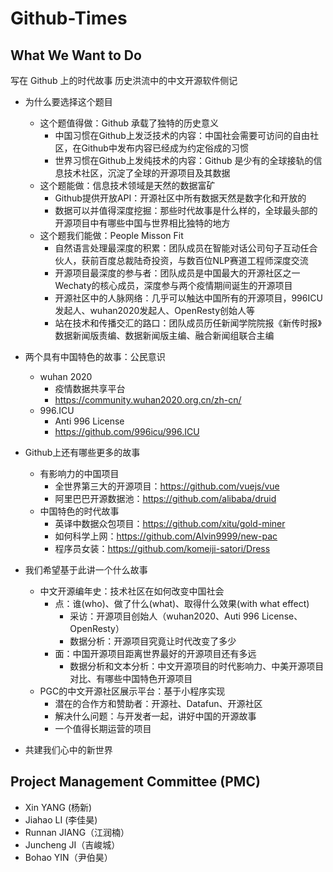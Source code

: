 # Github-Times


## What We Want to Do

写在 Github 上的时代故事
历史洪流中的中文开源软件侧记


- 为什么要选择这个题目
	- 这个题值得做：Github 承载了独特的历史意义
		- 中国习惯在Github上发泛技术的内容：中国社会需要可访问的自由社区，在Github中发布内容已经成为约定俗成的习惯
		- 世界习惯在Github上发纯技术的内容：Github 是少有的全球接轨的信息技术社区，沉淀了全球的开源项目及其数据
	- 这个题能做：信息技术领域是天然的数据富矿
		- Github提供开放API：开源社区中所有数据天然是数字化和开放的
		- 数据可以并值得深度挖掘：那些时代故事是什么样的，全球最头部的开源项目中有哪些中国与世界相比独特的地方
	- 这个题我们能做：People Misson Fit
		- 自然语言处理最深度的积累：团队成员在智能对话公司句子互动任合伙人，获前百度总裁陆奇投资，与数百位NLP赛道工程师深度交流
		- 开源项目最深度的参与者：团队成员是中国最大的开源社区之一Wechaty的核心成员，深度参与两个疫情期间诞生的开源项目
		- 开源社区中的人脉网络：几乎可以触达中国所有的开源项目，996ICU发起人、wuhan2020发起人、OpenResty创始人等
		- 站在技术和传播交汇的路口：团队成员历任新闻学院院报《新传时报》数据新闻版责编、数据新闻版主编、融合新闻组联合主编


- 两个具有中国特色的故事：公民意识
	- wuhan 2020
		- 	疫情数据共享平台
		-  https://community.wuhan2020.org.cn/zh-cn/
	-  996.ICU
		-  Anti 996 License
		-  https://github.com/996icu/996.ICU

- Github上还有哪些更多的故事
	- 有影响力的中国项目
		- 全世界第三大的开源项目：https://github.com/vuejs/vue
		- 阿里巴巴开源数据池：https://github.com/alibaba/druid
	- 中国特色的时代故事
		- 英译中数据众包项目：https://github.com/xitu/gold-miner
		- 如何科学上网：https://github.com/Alvin9999/new-pac
		- 程序员女装：https://github.com/komeiji-satori/Dress

- 我们希望基于此讲一个什么故事
	- 中文开源编年史：技术社区在如何改变中国社会
		- 点：谁(who)、做了什么(what)、取得什么效果(with what effect)
			- 采访：开源项目创始人（wuhan2020、Auti 996 License、OpenResty）
			- 数据分析：开源项目究竟让时代改变了多少
		- 面：中国开源项目距离世界最好的开源项目还有多远
			- 数据分析和文本分析：中文开源项目的时代影响力、中美开源项目对比、有哪些中国特色开源项目
	- PGC的中文开源社区展示平台：基于小程序实现
		- 潜在的合作方和赞助者：开源社、Datafun、开源社区
		- 解决什么问题：与开发者一起，讲好中国的开源故事
		- 一个值得长期运营的项目

- 共建我们心中的新世界


## Project Management Committee (PMC)

- Xin YANG (杨新)
- Jiahao LI (李佳昊)
- Runnan JIANG（江润楠）
- Juncheng JI（吉峻城）
- Bohao YIN（尹伯昊）
